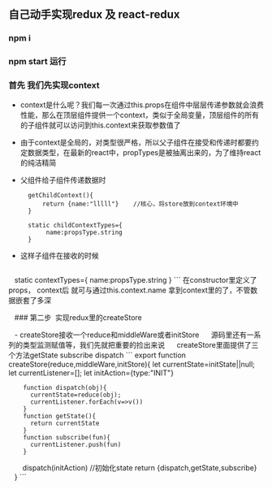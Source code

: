 ## 自己动手实现redux 及 react-redux 
### npm i 
### npm start 运行

### 首先 我们先实现context

- context是什么呢？我们每一次通过this.props在组件中层层传递参数就会浪费性能，那么在顶层组件提供一个context，类似于全局变量，顶层组件的所有的子组件就可以访问到this.context来获取参数值了

- 由于context是全局的，对类型很严格，所以父子组件在接受和传递时都要约定数据类型，在最新的react中，propTypes是被抽离出来的，为了维持react的纯洁精简

- 父组件给子组件传递数据时
  ```
    getChildContext(){
        return {name:"lllll"}    //核心，将store放到context环境中
    }

    static childContextTypes={
         name:propsType.string
    }    
   ```
 - 这样子组件在接收的时候
    ```
    static contextTypes={
        name:propsType.string
    }
    ```
    在constructor里定义了props， context后
    就可与通过this.context.name  拿到context里的了，不管数据嵌套了多深
    
    ### 第二步  实现redux里的createStore
    
    - createStore接收一个reduce和middleWare或者initStore
      源码里还有一系列的类型监测赋值等，我们先就把重要的捡出来说
      createStore里面提供了三个方法getState  subscribe   dispatch
      ```
      export function createStore(reduce,middleWare,initStore){
        let currentState=initState||null;
        let currentListener=[];
        let initAction={type:"INIT"}
        
        function dispatch(obj){
          currentState=reduce(obj);
          currentListener.forEach(v=>v())
        }
        function getState(){
          return currentState
        }
        function subscribe(fun){
          currentListener.push(fun)
        }
        dispatch(initAction)  //初始化state
        return {dispatch,getState,subscribe}
      }
      ```

